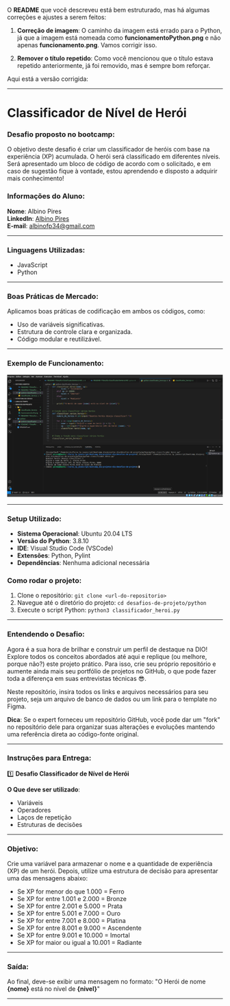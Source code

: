O **README** que você descreveu está bem estruturado, mas há algumas correções e ajustes a serem feitos:

1. **Correção de imagem**: O caminho da imagem está errado para o Python, já que a imagem está nomeada como **funcionamentoPython.png** e não apenas **funcionamento.png**. Vamos corrigir isso.

2. **Remover o título repetido**: Como você mencionou que o título estava repetido anteriormente, já foi removido, mas é sempre bom reforçar.

Aqui está a versão corrigida:

---

# Classificador de Nível de Herói

### Desafio proposto no bootcamp:

O objetivo deste desafio é criar um classificador de heróis com base na experiência (XP) acumulada. O herói será classificado em diferentes níveis. Será apresentado um bloco de código de acordo com o solicitado, e em caso de sugestão fique à vontade, estou aprendendo e disposto a adquirir mais conhecimento!

### Informações do Aluno:

**Nome**: Albino Pires  
**LinkedIn**: [Albino Pires](https://www.linkedin.com/in/albino-pires-b188391b3)  
**E-mail**: albinofp34@gmail.com

---

### Linguagens Utilizadas:

- JavaScript
- Python

---

### Boas Práticas de Mercado:

Aplicamos boas práticas de codificação em ambos os códigos, como:
- Uso de variáveis significativas.
- Estrutura de controle clara e organizada.
- Código modular e reutilizável.

---

### Exemplo de Funcionamento:

![Exemplo de Funcionamento](https://github.com/AlbinoPires/bootcamp_dio/blob/main/projetos-dio/desafios-de-projeto-1/python/funcionamentoPython.png)

  <!-- Corrigido o nome da imagem -->

---

### Setup Utilizado:

- **Sistema Operacional**: Ubuntu 20.04 LTS
- **Versão do Python**: 3.8.10
- **IDE**: Visual Studio Code (VSCode)
- **Extensões**: Python, Pylint
- **Dependências**: Nenhuma adicional necessária

### Como rodar o projeto:

1. Clone o repositório: `git clone <url-do-repositorio>`
2. Navegue até o diretório do projeto: `cd desafios-de-projeto/python`
3. Execute o script Python: `python3 classificador_heroi.py`

---

### Entendendo o Desafio:

Agora é a sua hora de brilhar e construir um perfil de destaque na DIO! Explore todos os conceitos abordados até aqui e replique (ou melhore, porque não?) este projeto prático. Para isso, crie seu próprio repositório e aumente ainda mais seu portfólio de projetos no GitHub, o que pode fazer toda a diferença em suas entrevistas técnicas 😎.

Neste repositório, insira todos os links e arquivos necessários para seu projeto, seja um arquivo de banco de dados ou um link para o template no Figma.

**Dica**: Se o expert forneceu um repositório GitHub, você pode dar um "fork" no repositório dele para organizar suas alterações e evoluções mantendo uma referência direta ao código-fonte original.

---

### Instruções para Entrega:

1️⃣ **Desafio Classificador de Nível de Herói**

**O Que deve ser utilizado**:

- Variáveis
- Operadores
- Laços de repetição
- Estruturas de decisões

---

### Objetivo:

Crie uma variável para armazenar o nome e a quantidade de experiência (XP) de um herói. Depois, utilize uma estrutura de decisão para apresentar uma das mensagens abaixo:

- Se XP for menor do que 1.000 = Ferro
- Se XP for entre 1.001 e 2.000 = Bronze
- Se XP for entre 2.001 e 5.000 = Prata
- Se XP for entre 5.001 e 7.000 = Ouro
- Se XP for entre 7.001 e 8.000 = Platina
- Se XP for entre 8.001 e 9.000 = Ascendente
- Se XP for entre 9.001 e 10.000 = Imortal
- Se XP for maior ou igual a 10.001 = Radiante

---

### Saída:

Ao final, deve-se exibir uma mensagem no formato:
"O Herói de nome **{nome}** está no nível de **{nivel}**"

---

